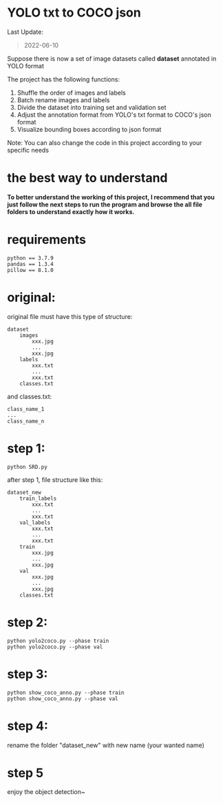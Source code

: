 # YOLO txt to COCO json
Last Update:

> 2022-06-10

Suppose there is now a set of image datasets called **dataset** annotated in YOLO format

The project has the following functions:

1. Shuffle the order of images and labels
2. Batch rename images and labels
3. Divide the dataset into training set and validation set
4. Adjust the annotation format from YOLO's txt format to COCO's json format
5. Visualize bounding boxes according to json format

Note: You can also change the code in this project according to your specific needs

# the best way to understand 

**To better understand the working of this project, I recommend that you just follow the next steps to run the program and browse the all file folders to understand exactly how it works.**

# requirements
```
python == 3.7.9
pandas == 1.3.4
pillow == 8.1.0
```
# original:
original file must have this type of structure:
```
dataset
    images
        xxx.jpg
        ...
        xxx.jpg
    labels 
        xxx.txt
        ...
        xxx.txt
    classes.txt
```
and classes.txt:
```
class_name_1
...
class_name_n

```
# step 1:
```
python SRD.py
```
after step 1, file structure like this:
```
dataset_new
    train_labels 
        xxx.txt
        ...
        xxx.txt
    val_labels
        xxx.txt
        ...
        xxx.txt
    train
        xxx.jpg
        ...
        xxx.jpg
    val
        xxx.jpg
        ...
        xxx.jpg
    classes.txt
```
# step 2:
```
python yolo2coco.py --phase train
python yolo2coco.py --phase val
```
# step 3:
```
python show_coco_anno.py --phase train
python show_coco_anno.py --phase val
```
# step 4:
rename the folder "dataset_new" with new name (your wanted name)
# step 5
enjoy the object detection~

